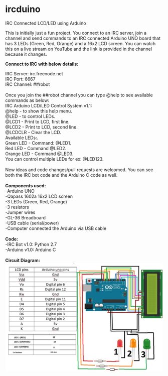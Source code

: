 # ircduino
IRC Connected LCD/LED using Arduino

This is initially just a fun project. You connect to an IRC server, join a channel and send commands to an IRC connected Arduino UNO board that has 3 LEDs (Green, Red, Orange) and a 16x2 LCD screen. You can watch this on a live stream on YouTube and the link is provided in the channel because it changes. 

<b>Connect to IRC with below details:</b><br>

IRC Server: irc.freenode.net<br>
IRC Port: 6667<br>
IRC Channel: ##robot<br>
<br>
Once you join the ##robot channel you can type @help to see available commands as below:<br>
IRC Arduino LCD/LED Control System v1.1:<br>
@help - to show this help menu.<br>
@LED<number> - to control LEDs.<br>
@LCD1<text> - Print to LCD, first line.<br>
@LCD2<text> - Print to LCD, second line.<br>
@LCDCLR - Clear the LCD.<br>
Available LEDs:.<br>
Green LED - Command: @LED1.<br>
Red LED - Command @LED2.<br>
Orange LED - Command @LED3.<br>
You can control multiple LEDs for ex: @LED123.<br>
<br>
New ideas and code changes/pull requests are welcomed. You can see both the IRC bot code and the Arduino C code as well.<br>
<br>
<b>Components used:</b><br>
-Arduino UNO<br>
-Qapass 1602a 16x2 LCD screen<br>
-3 LEDs (Green, Red, Orange)<br>
-3 resistors<br>
-Jumper wires<br>
-GL-36 Breadboard<br>
-USB cable (serial/power)<br>
-Computer connected the Arduino via USB cable<br>
<br>
<b>Code:</b><br>
-IRC Bot v1.0: Python 2.7<br>
-Arduino v1.0: Arduino C<br>
<br>
<b>Circuit Diagram:</b><br>
<img src="ircduino.jpg">
